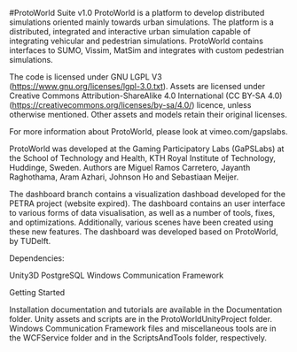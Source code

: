 #ProtoWorld Suite v1.0
ProtoWorld is a platform to develop distributed simulations oriented mainly towards urban simulations. The platform is a distributed, integrated and interactive urban simulation capable of integrating vehicular and pedestrian simulations. ProtoWorld contains interfaces to SUMO, Vissim, MatSim and integrates with custom pedestrian simulations. 

The code is licensed under GNU LGPL V3 (https://www.gnu.org/licenses/lgpl-3.0.txt). Assets are licensed under Creative Commons Attribution-ShareAlike 4.0 International (CC BY-SA 4.0)(https://creativecommons.org/licenses/by-sa/4.0/) licence, unless otherwise mentioned. Other assets and models retain their original licenses. 

For more information about ProtoWorld, please look at vimeo.com/gapslabs.

ProtoWorld was developed at the Gaming Participatory Labs (GaPSLabs) at the School of Technology and Health, KTH Royal Institute of Technology, Huddinge, Sweden. Authors are Miguel Ramos Carretero, Jayanth Raghothama, Aram Azhari, Johnson Ho and Sebastiaan Meijer. 

The dashboard branch contains a visualization dashboad developed for the PETRA project (website expired). The dashboard contains an user interface to various forms of data visualisation, as well as a number of tools, fixes, and optimizations. Additionally, various scenes have been created using these new features. The dashboard was developed based on ProtoWorld, by TUDelft. 

Dependencies:

Unity3D
PostgreSQL
Windows Communication Framework

Getting Started

Installation documentation and tutorials are available in the Documentation folder. Unity assets and scripts are in the ProtoWorldUnityProject folder. Windows Communication Framework files and miscellaneous tools are in the WCFService folder and in the ScriptsAndTools folder, respectively. 
